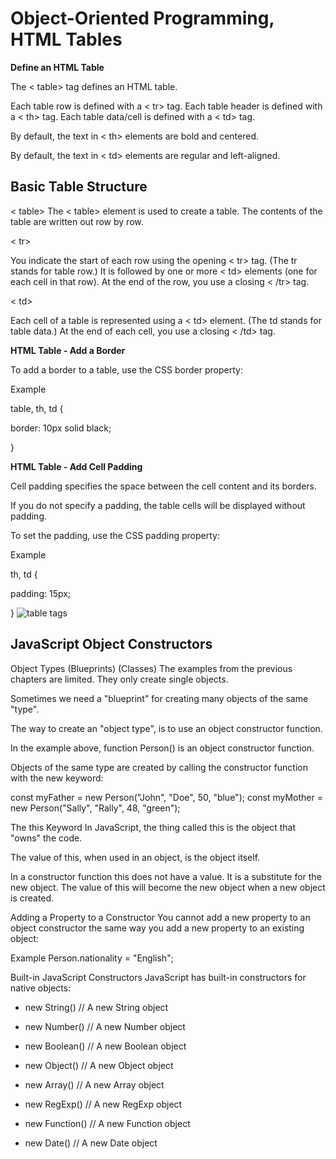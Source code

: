 # Object-Oriented Programming, HTML Tables

**Define an HTML Table**

The < table> tag defines an HTML table.

Each table row is defined with a < tr> tag. Each table header is defined with a < th> tag. Each table data/cell is defined with a < td> tag.

By default, the text in < th> elements are bold and centered.

By default, the text in < td> elements are regular and left-aligned.

## Basic Table Structure

< table>
The < table> element is used 
to create a table. The contents of the table are written out row by row.

< tr>

You indicate the start of each row using the opening < tr> tag.  (The tr stands for table row.) It is followed by one or more < td> 
elements (one for each cell in that row). At the end of the row, you use a closing < /tr> tag.

< td>

Each cell of a table is represented using a < td> element. (The td stands for table data.) At the end of each cell, you use a  closing < /td> tag.


**HTML Table - Add a Border**

To add a border to a table, use the CSS border property:

Example

table, th, td {

  border: 10px solid black;

}

**HTML Table - Add Cell Padding**

Cell padding specifies the space between the cell content and its borders.

If you do not specify a padding, the table cells will be displayed without padding.

To set the padding, use the CSS padding property:

Example

th, td {

  padding: 15px;

}
![table tags](https://encrypted-tbn0.gstatic.com/images?q=tbn:ANd9GcRqjsSx0M7JXTVf-K-YKloLNQfie8c_mN3bhw&usqp=CAU)


## JavaScript Object Constructors

Object Types (Blueprints) (Classes)
The examples from the previous chapters are limited. They only create single objects.

Sometimes we need a "blueprint" for creating many objects of the same "type".

The way to create an "object type", is to use an object constructor function.

In the example above, function Person() is an object constructor function.

Objects of the same type are created by calling the constructor function with the new keyword:

const myFather = new Person("John", "Doe", 50, "blue");
const myMother = new Person("Sally", "Rally", 48, "green");

The this Keyword
In JavaScript, the thing called this is the object that "owns" the code.

The value of this, when used in an object, is the object itself.

In a constructor function this does not have a value. It is a substitute for the new object. The value of this will become the new object when a new object is created.

Adding a Property to a Constructor
You cannot add a new property to an object constructor the same way you add a new property to an existing object:

Example
Person.nationality = "English";

Built-in JavaScript Constructors
JavaScript has built-in constructors for native objects:

* new String()    // A new String object

* new Number()    // A new Number object

* new Boolean()   // A new Boolean object

* new Object()    // A new Object object

* new Array()     // A new Array object

* new RegExp()    // A new RegExp object

* new Function()  // A new Function object

* new Date()      // A new Date object